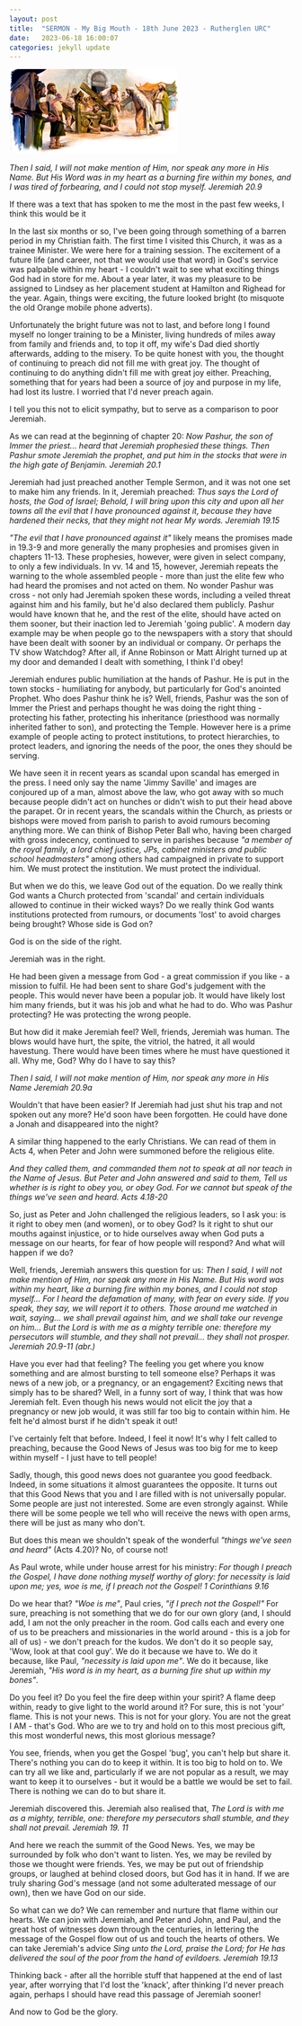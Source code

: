 ```yaml
---
layout: post
title:  "SERMON - My Big Mouth - 18th June 2023 - Rutherglen URC"
date:   2023-06-18 16:00:07
categories: jekyll update
---
```


![Jeremiah in the stocks](/media/jeremiah.png)

*Then I said, I will not make mention of Him, nor speak any more in His Name. But His Word was in my heart as a burning fire within my bones, and I was tired of forbearing, and I could not stop myself.*
*Jeremiah 20.9*
<!-- excerpt-start -->
If there was a text that has spoken to me the most in the past few weeks, I think this would be it
<!-- excerpt-end -->

In the last six months or so, I've been going through something of a barren period in my Christian faith. The first time I visited this Church, it was as a trainee Minister. We were here for a training session. The excitement of a future life (and career, not that we would use that word) in God's service was palpable within my heart - I couldn't wait to see what exciting things God had in store for me. About a year later, it was my pleasure to be assigned to Lindsey as her placement student at Hamilton and Righead for the year. Again, things were exciting, the future looked bright (to misquote the old Orange mobile phone adverts).

Unfortunately the bright future was not to last, and before long I found myself no longer training to be a Minister, living hundreds of miles away from family and friends and, to top it off, my wife's Dad died shortly afterwards, adding to the misery. To be quite honest with you, the thought of continuing to preach did not fill me with great joy. The thought of continuing to do anything didn't fill me with great joy either. Preaching, something that for years had been a source of joy and purpose in my life, had lost its lustre. I worried that I'd never preach again.

I tell you this not to elicit sympathy, but to serve as a comparison to poor Jeremiah.

As we can read at the beginning of chapter 20:
*Now Pashur, the son of Immer the priest... heard that Jeremiah prophesied these things. Then Pashur smote Jeremiah the prophet, and put him in the stocks that were in the high gate of Benjamin.*
*Jeremiah 20.1*

Jeremiah had just preached another Temple Sermon, and it was not one set to make him any friends. In it, Jeremiah preached:
*Thus says the Lord of hosts, the God of Israel; Behold, I will bring upon this city and upon all her towns all the evil that I have pronounced against it, because they have hardened their necks, that they might not hear My words.*
*Jeremiah 19.15*

*"The evil that I have pronounced against it"* likely means the promises made in 19.3-9 and more generally the many prophesies and promises given in chapters 11-13. These prophesies, however, were given in select company, to only a few individuals. In vv. 14 and 15, however, Jeremiah repeats the warning to the whole assembled people - more than just the elite few who had heard the promises and not acted on them. No wonder Pashur was cross - not only had Jeremiah spoken these words, including a veiled threat against him and his family, but he'd also declared them publicly. Pashur would have known that he, and the rest of the elite, should have acted on them sooner, but their inaction led to Jeremiah 'going public'. A modern day example may be when people go to the newspapers with a story that should have been dealt with sooner by an individual or company. Or perhaps the TV show Watchdog? After all, if Anne Robinson or Matt Alright turned up at my door and demanded I dealt with something, I think I'd obey!

Jeremiah endures public humiliation at the hands of Pashur. He is put in the town stocks - humiliating for anybody, but particularly for God's anointed Prophet. Who does Pashur think he is? Well, friends, Pashur was the son of Immer the Priest and perhaps thought he was doing the right thing - protecting his father, protecting his inheritance (priesthood was normally inherited father to son), and protecting the Temple. However here is a prime example of people acting to protect institutions, to protect hierarchies, to protect leaders, and ignoring the needs of the poor, the ones they should be serving.

We have seen it in recent years as scandal upon scandal has emerged in the press. I need only say the name 'Jimmy Saville' and images are conjoured up of a man, almost above the law, who got away with so much because people didn't act on hunches or didn't wish to put their head above the parapet. Or in recent years, the scandals within the Church, as priests or bishops were moved from parish to parish to avoid rumours becoming anything more. We can think of Bishop Peter Ball who, having been charged with gross indecency, continued to serve in parishes because *"a member of the royal family, a lord chief justice, JPs, cabinet ministers and public school headmasters"* among others had campaigned in private to support him. We must protect the institution. We must protect the individual.

But when we do this, we leave God out of the equation. Do we really think God wants a Church protected from 'scandal' and certain individuals allowed to continue in their wicked ways? Do we really think God wants institutions protected from rumours, or documents 'lost' to avoid charges being brought? Whose side is God on?

God is on the side of the right.

Jeremiah was in the right.

He had been given a message from God - a great commission if you like - a mission to fulfil. He had been sent to share God's judgement with the people. This would never have been a popular job. It would have likely lost him many friends, but it was his job and what he had to do. Who was Pashur protecting? He was protecting the wrong people.

But how did it make Jeremiah feel? Well, friends, Jeremiah was human. The blows would have hurt, the spite, the vitriol, the hatred, it all would havestung. There would have been times where he must have questioned it all. Why me, God? Why do I have to say this?

*Then I said, I will not make mention of Him, nor speak any more in His Name*
*Jeremiah 20.9a*

Wouldn't that have been easier? If Jeremiah had just shut his trap and not spoken out any more? He'd soon have been forgotten. He could have done a Jonah and disappeared into the night?

A similar thing happened to the early Christians. We can read of them in Acts 4, when Peter and John were summoned before the religious elite.

*And they called them, and commanded them not to speak at all nor teach in the Name of Jesus. But Peter and John answered and said to them, Tell us whether is is right to obey you, or obey God. For we cannot but speak of the things we've seen and heard.*
*Acts 4.18-20*

So, just as Peter and John challenged the religious leaders, so I ask you: is it right to obey men (and women), or to obey God? Is it right to shut our mouths against injustice, or to hide ourselves away when God puts a message on our hearts, for fear of how people will respond? And what will happen if we do?

Well, friends, Jeremiah answers this question for us:
*Then I said, I will not make mention of Him, nor speak any more in His Name. But His word was within my heart, like a burning fire within my bones, and I could not stop myself...*
*For I heard the defamation of many, with fear on every side. If you speak, they say, we will report it to others. Those around me watched in wait, saying... we shall prevail against him, and we shall take our revenge on him...*
*But the Lord is with me as a mighty terrible one: therefore my persecutors will stumble, and they shall not prevail... they shall not prosper.*
*Jeremiah 20.9-11 (abr.)*

Have you ever had that feeling? The feeling you get where you know something and are almost bursting to tell someone else? Perhaps it was news of a new job, or a pregnancy, or an engagement? Exciting news that simply has to be shared? Well, in a funny sort of way, I think that was how Jeremiah felt. Even though his news would not elicit the joy that a pregnancy or new job would, it was still far too big to contain within him. He felt he'd almost burst if he didn't speak it out!

I've certainly felt that before. Indeed, I feel it now! It's why I felt called to preaching, because the Good News of Jesus was too big for me to keep within myself - I just have to tell people!

Sadly, though, this good news does not guarantee you good feedback. Indeed, in some situations it almost guarantees the opposite. It turns out that this Good News that you and I are filled with is not universally popular. Some people are just not interested. Some are even strongly against. While there will be some people we tell who will receive the news with open arms, there will be just as many who don't.

But does this mean we shouldn't speak of the wonderful *"things we've seen and heard"* (Acts 4.20)? No, of course not!

As Paul wrote, while under house arrest for his ministry:
*For though I preach the Gospel, I have done nothing myself worthy of glory: for necessity is laid upon me; yes, woe is me, if I preach not the Gospel!*
*1 Corinthians 9.16*

Do we hear that? *"Woe is me"*, Paul cries, *"if I prech not the Gospel!"* For sure, preaching is not something that we do for our own glory (and, I should add, I am not the only preacher in the room. God calls each and every one of us to be preachers and missionaries in the world around - this is a job for all of us) - we don't preach for the kudos. We don't do it so people say, 'Wow, look at that cool guy'. We do it because we have to. We do it because, like Paul, *"necessity is laid upon me"*. We do it because, like Jeremiah, *"His word is in my heart, as a burning fire shut up within my bones"*.

Do you feel it? Do you feel the fire deep within your spirit? A flame deep within, ready to give light to the world around it? For sure, this is not 'your' flame. This is not your news. This is not for your glory. You are not the great I AM - that's God. Who are we to try and hold on to this most precious gift, this most wonderful news, this most glorious message?

You see, friends, when you get the Gospel 'bug', you can't help but share it. There's nothing you can do to keep it within. It is too big to hold on to. We can try all we like and, particularly if we are not popular as a result, we may want to keep it to ourselves - but it would be a battle we would be set to fail. There is nothing we can do to but share it.

Jeremiah discovered this. Jeremiah also realised that, 
*The Lord is with me as a mighty, terrible, one: therefore my persecutors shall stumble, and they shall not prevail.*
*Jeremiah 19. 11*

And here we reach the summit of the Good News. Yes, we may be surrounded by folk who don't want to listen. Yes, we may be reviled by those we thought were friends. Yes, we may be put out of friendship groups, or laughed at behind closed doors, but God has it in hand. If we are truly sharing God's message (and not some adulterated message of our own), then we have God on our side. 

So what can we do? We can remember and nurture that flame within our hearts. We can join with Jeremiah, and Peter and John, and Paul, and the great host of witnesses down through the centuries, in lettering the message of the Gospel flow out of us and touch the hearts of others. We can take Jeremiah's advice
*Sing unto the Lord, praise the Lord; for He has delivered the soul of the poor from the hand of evildoers.*
*Jeremiah 19.13*

Thinking back - after all the horrible stuff that happened at the end of last year, after worrying that I'd lost the 'knack', after thinking I'd never preach again, perhaps I should have read this passage of Jeremiah sooner!

And now to God be the glory.
